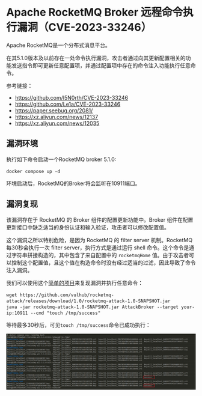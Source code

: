 # Apache RocketMQ Broker 远程命令执行漏洞（CVE-2023-33246）

Apache RocketMQ是一个分布式消息平台。

在其5.1.0版本及以前存在一处命令执行漏洞，攻击者通过向其更新配置相关的功能发送指令即可更新任意配置项，并通过配置项中存在的命令注入功能执行任意命令。

参考链接：

- <https://github.com/I5N0rth/CVE-2023-33246>
- <https://github.com/Le1a/CVE-2023-33246>
- <https://paper.seebug.org/2081/>
- <https://xz.aliyun.com/news/12137>
- <https://xz.aliyun.com/news/12035>

## 漏洞环境

执行如下命令启动一个RocketMQ broker 5.1.0:

```shell
docker compose up -d
```

环境启动后，RocketMQ的Broker将会监听在10911端口。

## 漏洞复现

该漏洞存在于 RocketMQ 的 Broker 组件的配置更新功能中。Broker 组件在配置更新接口中缺乏适当的身份认证和输入验证，攻击者可以修改配置值。

这个漏洞之所以特别危险，是因为 RocketMQ 的 filter server 机制。RocketMQ 每30秒会执行一次 filter server，执行方式是通过运行 shell 命令。这个命令是通过字符串拼接构造的，其中包含了来自配置中的 `rocketmqHome` 值。由于攻击者可以控制这个配置值，且这个值在构造命令时没有经过适当的过滤，因此导致了命令注入漏洞。

我们可以使用这个[简单的项目](https://github.com/vulhub/rocketmq-attack)来复现漏洞并执行任意命令：

```shell
wget https://github.com/vulhub/rocketmq-attack/releases/download/1.0/rocketmq-attack-1.0-SNAPSHOT.jar
java -jar rocketmq-attack-1.0-SNAPSHOT.jar AttackBroker --target your-ip:10911 --cmd "touch /tmp/success"
```

等待最多30秒后，可见`touch /tmp/success`命令已成功执行：

![](1.png)
